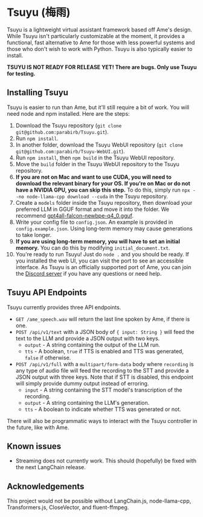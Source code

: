 # Tsuyu (梅雨)
Tsuyu is a lightweight virtual assistant framework based off Ame's design. While Tsuyu isn't particularly customizable at the moment, it provides a functional, fast alternative to Ame for those with less powerful systems and those who don't wish to work with Python. Tsuyu is also typically easier to install.

**TSUYU IS NOT READY FOR RELEASE YET! There are bugs. Only use Tsuyu for testing.**

## Installing Tsuyu
Tsuyu is easier to run than Ame, but it'll still require a bit of work. You will need node and npm installed. Here are the steps:

1. Download the Tsuyu repository (`git clone git@github.com:parabirb/Tsuyu.git`).
2. Run `npm install`.
3. In another folder, download the Tsuyu WebUI repository (`git clone git@github.com:parabirb/Tsuyu-WebUI.git`).
4. Run `npm install`, then `npm build` in the Tsuyu WebUI repository.
5. Move the `build` folder in the Tsuyu WebUI repository to the Tsuyu repository.
6. **If you are not on Mac and want to use CUDA, you will need to download the relevant binary for your OS. If you're on Mac or do not have a NVIDIA GPU, you can skip this step.** To do this, simply run `npx --no node-llama-cpp download --cuda` in the Tsuyu repository.
7. Create a `models` folder inside the Tsuyu repository, then download your preferred LLM in GGUF format and move it into the folder. We recommend [gpt4all-falcon-newbpe-q4_0.gguf](https://gpt4all.io/models/gguf/gpt4all-falcon-newbpe-q4_0.gguf).
8. Write your config file to `config.json`. An example is provided in `config.example.json`. Using long-term memory may cause generations to take longer.
9. **If you are using long-term memory, you will have to set an initial memory.** You can do this by modifying `initial_document.txt`.
10. You're ready to run Tsuyu! Just do `node .` and you should be ready. If you installed the web UI, you can visit the port to see an accessible interface. As Tsuyu is an officially supported port of Ame, you can join the [Discord server](https://discord.gg/y9H8NWDxeC) if you have any questions or need help.

## Tsuyu API Endpoints
Tsuyu currently provides three API endpoints.

* `GET /ame_speech.wav` will return the last line spoken by Ame, if there is one.
* `POST /api/v1/text` with a JSON body of `{ input: String }` will feed the text to the LLM and provide a JSON output with two keys.
    * `output` - A string containing the output of the LLM run.
    * `tts` - A boolean, `true` if TTS is enabled and TTS was generated, `false` if otherwise.
* `POST /api/v1/full` with a `multipart/form-data` body where `recording` is any type of audio file will feed the recording to the STT and provide a JSON output with three keys. Note that if STT is disabled, this endpoint will simply provide dummy output instead of erroring.
    * `input` - A string containing the STT model's transcription of the recording.
    * `output` - A string containing the LLM's generation.
    * `tts` - A boolean to indicate whether TTS was generated or not.

There will also be programmatic ways to interact with the Tsuyu controller in the future, like with Ame.

## Known issues
- Streaming does not currently work. This should (hopefully) be fixed with the next LangChain release.

## Acknowledgements
This project would not be possible without LangChain.js, node-llama-cpp, Transformers.js, CloseVector, and fluent-ffmpeg.